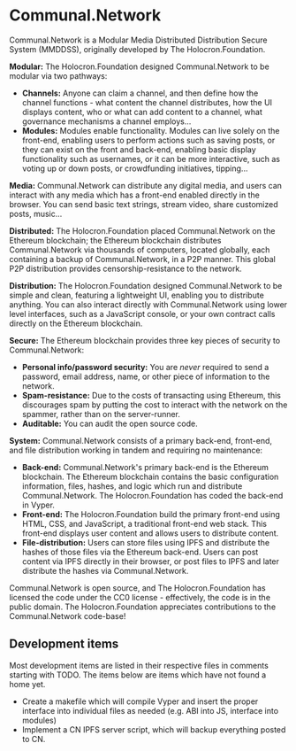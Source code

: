 # Communal.Network

Communal.Network is a Modular Media Distributed Distribution Secure System (MMDDSS), originally developed by The Holocron.Foundation.

**Modular:** The Holocron.Foundation designed Communal.Network to be modular via two pathways:
* **Channels:** Anyone can claim a channel, and then define how the channel functions - what content the channel distributes, how the UI displays content, who or what can add content to a channel, what governance mechanisms a channel employs...
* **Modules:** Modules enable functionality. Modules can live solely on the front-end, enabling users to perform actions such as saving posts, or they can exist on the front and back-end, enabling basic display functionality such as usernames, or it can be more interactive, such as voting up or down posts, or crowdfunding initiatives, tipping...

**Media:** Communal.Network can distribute any digital media, and users can interact with any media which has a front-end enabled directly in the browser. You can send basic text strings, stream video, share customized posts, music...

**Distributed:** The Holocron.Foundation placed Communal.Network on the Ethereum blockchain; the Ethereum blockchain distributes Communal.Network via thousands of computers, located globally, each containing a backup of Communal.Network, in a P2P manner. This global P2P distribution provides censorship-resistance to the network.

**Distribution:** The Holocron.Foundation designed Communal.Network to be simple and clean, featuring a lightweight UI, enabling you to distribute anything. You can also interact directly with Communal.Network using lower level interfaces, such as a JavaScript console, or your own contract calls directly on the Ethereum blockchain.

**Secure:** The Ethereum blockchain provides three key pieces of security to Communal.Network:
* **Personal info/password security:** You are *never* required to send a password, email address, name, or other piece of information to the network.
* **Spam-resistance:** Due to the costs of transacting using Ethereum, this discourages spam by putting the cost to interact with the network on the spammer, rather than on the server-runner.
* **Auditable:** You can audit the open source code.

**System:** Communal.Network consists of a primary back-end, front-end, and file distribution working in tandem and requiring no maintenance:
* **Back-end:** Communal.Network's primary back-end is the Ethereum blockchain. The Ethereum blockchain contains the basic configuration information, files, hashes, and logic which run and distribute Communal.Network. The Holocron.Foundation has coded the back-end in Vyper.
* **Front-end:** The Holocron.Foundation build the primary front-end using HTML, CSS, and JavaScript, a traditional front-end web stack. This front-end displays user content and allows users to distribute content.
* **File-distribution:** Users can store files using IPFS and distribute the hashes of those files via the Ethereum back-end. Users can post content via IPFS directly in their browser, or post files to IPFS and later distribute the hashes via Communal.Network.

Communal.Network is open source, and The Holocron.Foundation has licensed the code under the CC0 license - effectively, the code is in the public domain. The Holocron.Foundation appreciates contributions to the Communal.Network code-base!

## Development items

Most development items are listed in their respective files in comments starting with TODO. The items below are items which have not found a home yet.

- Create a makefile which will compile Vyper and insert the proper interface into individual files as needed (e.g. ABI into JS, interface into modules)
- Implement a CN IPFS server script, which will backup everything posted to CN.
